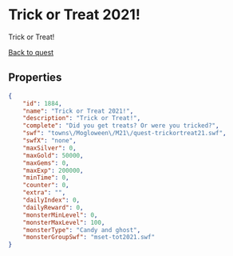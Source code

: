 # Trick or Treat 2021!

Trick or Treat!

[Back to quest](../quests.md)

## Properties

```json
{
    "id": 1884,
    "name": "Trick or Treat 2021!",
    "description": "Trick or Treat!",
    "complete": "Did you get treats? Or were you tricked?",
    "swf": "towns\/Mogloween\/M21\/quest-trickortreat21.swf",
    "swfX": "none",
    "maxSilver": 0,
    "maxGold": 50000,
    "maxGems": 0,
    "maxExp": 200000,
    "minTime": 0,
    "counter": 0,
    "extra": "",
    "dailyIndex": 0,
    "dailyReward": 0,
    "monsterMinLevel": 0,
    "monsterMaxLevel": 100,
    "monsterType": "Candy and ghost",
    "monsterGroupSwf": "mset-tot2021.swf"
}
```

